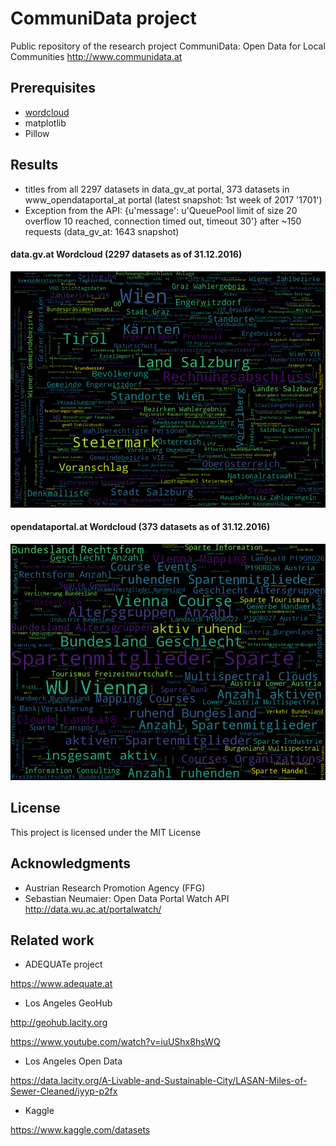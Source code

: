 # CommuniData project
Public repository of the research project CommuniData: Open Data for Local Communities http://www.communidata.at

## Prerequisites

* [wordcloud](https://github.com/amueller/word_cloud)
* matplotlib
* Pillow

## Results

* titles from all 2297 datasets in data_gv_at portal, 373 datasets in www_opendataportal_at portal (latest snapshot: 1st week of 2017 '1701')
* Exception from the API: {u'message': u'QueuePool limit of size 20 overflow 10 reached, connection timed out, timeout 30'} after ~150 requests (data_gv_at: 1643 snapshot)

#### data.gv.at Wordcloud (2297 datasets as of 31.12.2016)
![data.gv.at wordcloud](results/data_gv_at_1701.png)

#### opendataportal.at Wordcloud (373 datasets as of 31.12.2016)
![opendataportal.at wordcloud](results/www_opendataportal_at_1701.png)

## License

This project is licensed under the MIT License

## Acknowledgments

* Austrian Research Promotion Agency (FFG)
* Sebastian Neumaier: Open Data Portal Watch API http://data.wu.ac.at/portalwatch/

## Related work

* ADEQUATe project

https://www.adequate.at

* Los Angeles GeoHub

http://geohub.lacity.org

https://www.youtube.com/watch?v=iuUShx8hsWQ

* Los Angeles Open Data

https://data.lacity.org/A-Livable-and-Sustainable-City/LASAN-Miles-of-Sewer-Cleaned/iyyp-p2fx

* Kaggle

https://www.kaggle.com/datasets
